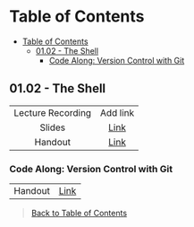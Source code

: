 # Table of Contents

- [Table of Contents](#table-of-contents)
  - [01.02 - The Shell](#0102---the-shell)
    - [Code Along: Version Control with Git](#code-along-version-control-with-git)

## 01.02 - The Shell

|  |  |
| :---: | :---: |
| Lecture Recording | Add link |
| Slides | [Link](https://ed.devmountain.com/materials/ogptlh2/slides/wb-shell/) |
| Handout | [Link](https://ed.devmountain.com/materials/ogptlh2/lectures/wb-shell/) |

### Code Along: Version Control with Git

|  |  |
| :---: | :---: |
| Handout | [Link](https://ed.devmountain.com/materials/ogptlh2/exercises/wb-git/) |

> [Back to Table of Contents](#table-of-contents)

